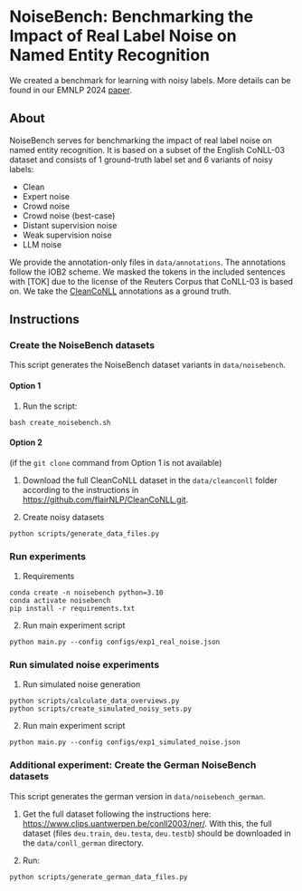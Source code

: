 # NoiseBench: Benchmarking the Impact of Real Label Noise on Named Entity Recognition

We created a benchmark for learning with noisy labels. More details can be found in our EMNLP 2024 [paper](https://arxiv.org/abs/2405.07609). 

## About

NoiseBench serves for benchmarking the impact of real label noise on named entity recognition. It is based on a subset of the English CoNLL-03 dataset and consists of 1 ground-truth label set and 6 variants of noisy labels:

- Clean
- Expert noise
- Crowd noise
- Crowd noise (best-case)
- Distant supervision noise
- Weak supervision noise
- LLM noise

We provide the annotation-only files in ```data/annotations```. The annotations follow the IOB2 scheme. We masked the tokens in the included sentences with [TOK] due to the license of the Reuters Corpus that CoNLL-03 is based on. We take the [CleanCoNLL](https://aclanthology.org/2023.emnlp-main.533.pdf) annotations as a ground truth. 

## Instructions

### Create the NoiseBench datasets

This script generates the NoiseBench dataset variants in ``data/noisebench``.

#### Option 1

1. Run the script:

``` 
bash create_noisebench.sh
```

#### Option 2 
(if the ```git clone``` command from Option 1 is not available)

1. Download the full CleanCoNLL dataset in the ```data/cleanconll``` folder according to the instructions in https://github.com/flairNLP/CleanCoNLL.git.

2. Create noisy datasets
``` 
python scripts/generate_data_files.py
```

### Run experiments

1. Requirements
```
conda create -n noisebench python=3.10
conda activate noisebench
pip install -r requirements.txt
```

2. Run main experiment script
```
python main.py --config configs/exp1_real_noise.json
```

### Run simulated noise experiments

1. Run simulated noise generation
```
python scripts/calculate_data_overviews.py
python scripts/create_simulated_noisy_sets.py
```

2. Run main experiment script
```
python main.py --config configs/exp1_simulated_noise.json
```


### Additional experiment: Create the German NoiseBench datasets

This script generates the german version in ``data/noisebench_german``.

1. Get the full dataset following the instructions here: https://www.clips.uantwerpen.be/conll2003/ner/. With this, the full dataset (files ```deu.train```, ```deu.testa```, ```deu.testb```) should be downloaded in the ```data/conll_german``` directory.

2. Run:

``` 
python scripts/generate_german_data_files.py
```
